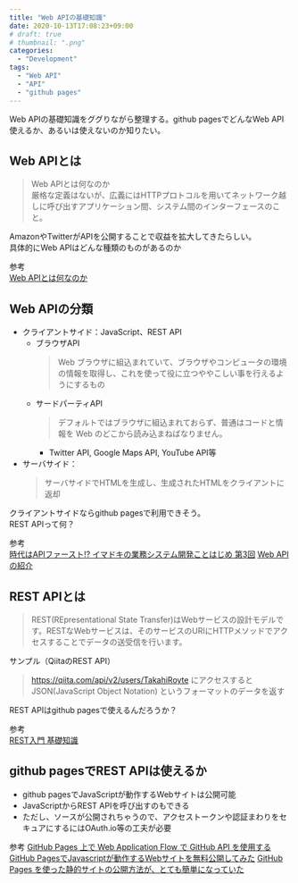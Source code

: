 ```yaml
---
title: "Web APIの基礎知識"
date: 2020-10-13T17:08:23+09:00
# draft: true
# thumbnail: ".png"
categories:
  - "Development"
tags:
  - "Web API"
  - "API"
  - "github pages"
---
```

Web APIの基礎知識をググりながら整理する。github pagesでどんなWeb API使えるか、あるいは使えないのか知りたい。

<!--more-->

## Web APIとは

> Web APIとは何なのか  
> 厳格な定義はないが、広義にはHTTPプロトコルを用いてネットワーク越しに呼び出すアプリケーション間、システム間のインターフェースのこと。

AmazonやTwitterがAPIを公開することで収益を拡大してきたらしい。  
具体的にWeb APIはどんな種類のものがあるのか

参考  
[Web APIとは何なのか](https://qiita.com/NagaokaKenichi/items/df4c8455ab527aeacf02)


## Web APIの分類

- クライアントサイド：JavaScript、REST API
    - ブラウザAPI
        > Web ブラウザに組込まれていて、ブラウザやコンピュータの環境の情報を取得し、これを使って役に立つややこしい事を行えるようにするもの
    - サードパーティAPI
        > デフォルトではブラウザに組込まれておらず、普通はコードと情報を Web のどこから読み込まねばなりません。
        - Twitter API, Google Maps API, YouTube API等
- サーバサイド：
    > サーバサイドでHTMLを生成し、生成されたHTMLをクライアントに返却

クライアントサイドならgithub pagesで利用できそう。  
REST APIって何？

参考   
[時代はAPIファースト!? イマドキの業務システム開発ことはじめ 第3回](https://www.knowledgewing.com/kw/blog/2017/03/201703300900.html)
[Web API の紹介](https://developer.mozilla.org/ja/docs/Learn/JavaScript/Client-side_web_APIs/Introduction)

## REST APIとは
> REST(REpresentational State Transfer)はWebサービスの設計モデルです。RESTなWebサービスは、そのサービスのURIにHTTPメソッドでアクセスすることでデータの送受信を行います。

サンプル（QiitaのREST API）  
> https://qiita.com/api/v2/users/TakahiRoyte
> にアクセスするとJSON(JavaScript Object Notation) というフォーマットのデータを返す

REST APIはgithub pagesで使えるんだろうか？

参考  
[REST入門 基礎知識](https://qiita.com/TakahiRoyte/items/949f4e88caecb02119aa)

## github pagesでREST APIは使えるか
- github pagesでJavaScriptが動作するWebサイトは公開可能
- JavaScriptからREST APIを呼び出すのもできる
- ただし、ソースが公開されちゃうので、アクセストークンや認証まわりをセキュアにするにはOAuth.io等の工夫が必要

参考
[GitHub Pages 上で Web Application Flow で GitHub API を使用する](https://qiita.com/yuya_takeyama/items/5ee0fe953b0848cd63fb)
[GitHub PagesでJavascriptが動作するWebサイトを無料公開してみた](https://www.apnari.com/entry/GitHubPages-intro)
[GitHub Pages を使った静的サイトの公開方法が、とても簡単になっていた](https://www.tam-tam.co.jp/tipsnote/html_css/post11245.html)
